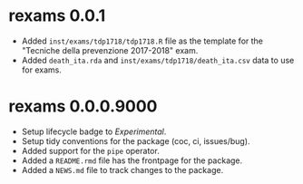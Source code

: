 # rexams 0.0.1

* Added `inst/exams/tdp1718/tdp1718.R` file as the template for the "Tecniche
  della prevenzione 2017-2018" exam.
* Added `death_ita.rda` and `inst/exams/tdp1718/death_ita.csv` data to use for
  exams.

# rexams 0.0.0.9000

* Setup lifecycle badge to *Experimental*.
* Setup tidy conventions for the package (coc, ci, issues/bug).
* Added support for the `pipe` operator.
* Added a `README.rmd` file has the frontpage for the package.
* Added a `NEWS.md` file to track changes to the package.
